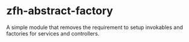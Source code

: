 zfh-abstract-factory
====================

A simple module that removes the requirement to setup invokables and factories for services and controllers.
